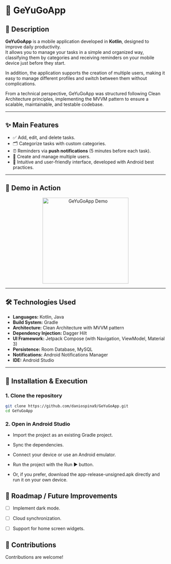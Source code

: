 # 📌 GeYuGoApp

## 📖 Description
**GeYuGoApp** is a mobile application developed in **Kotlin**, designed to improve daily productivity.   
It allows you to manage your tasks in a simple and organized way, classifying them by categories and receiving reminders on your mobile device just before they start.  

In addition, the application supports the creation of multiple users, making it easy to manage different profiles and switch between them without complications.

From a technical perspective, GeYuGoApp was structured following Clean Architecture principles, implementing the MVVM pattern to ensure a scalable, maintainable, and testable codebase.

---

## ✨ Main Features
- ✅ Add, edit, and delete tasks.
- 🗂️ Categorize tasks with custom categories.
- ⏰ Reminders via **push notifications** (5 minutes before each task).
- 👥 Create and manage multiple users.
- 📱 Intuitive and user-friendly interface, developed with Android best practices.

---

## 🎥 Demo in Action

<p align="center">
  <img src="assets/demo_hd.gif" alt="GeYuGoApp Demo" width="270"/>
</p>

---

## 🛠️ Technologies Used
- **Languages:** Kotlin, Java
- **Build System:** Gradle
- **Architecture:** Clean Architecture with MVVM pattern
- **Dependency Injection:** Dagger Hilt
- **UI Framework:** Jetpack Compose (with Navigation, ViewModel, Material 3)
- **Persistence:** Room Database, MySQL
- **Notifications:** Android Notifications Manager
- **IDE:** Android Studio

---

## 🚀 Installation & Execution

### 1. Clone the repository
```bash
git clone https://github.com/daniospina9/GeYuGoApp.git
cd GeYuGoApp
```
### 2. Open in Android Studio

- Import the project as an existing Gradle project.

- Sync the dependencies.

- Connect your device or use an Android emulator.

- Run the project with the Run ▶️ button.

- Or, if you prefer, download the app-release-unsigned.apk directly and run it on your own device.

## 🔮 Roadmap / Future Improvements

- [ ] Implement dark mode.

- [ ] Cloud synchronization.

- [ ] Support for home screen widgets.


## 🤝 Contributions
Contributions are welcome!

